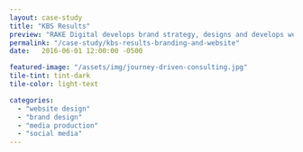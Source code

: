 ```yaml
---
layout: case-study
title: "KBS Results"
preview: "RAKE Digital develops brand strategy, designs and develops website, and launches KBS Results social media program."
permalink: "/case-study/kbs-results-branding-and-website"
date:   2016-06-01 12:00:00 -0500

featured-image: "/assets/img/journey-driven-consulting.jpg"
tile-tint: tint-dark
tile-color: light-text

categories:
  - "website design"
  - "brand design"
  - "media production"
  - "social media"
---
```

